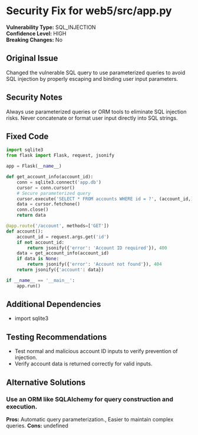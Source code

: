 # Security Fix for web5/src/app.py

**Vulnerability Type:** SQL_INJECTION  
**Confidence Level:** HIGH  
**Breaking Changes:** No

## Original Issue
Changed the vulnerable SQL query to use parameterized queries to avoid SQL injection by properly escaping and binding user input parameters.

## Security Notes
Always use parameterized queries or ORM tools to eliminate SQL injection risks. Never concatenate or format user input directly into SQL strings.

## Fixed Code
```py
import sqlite3
from flask import Flask, request, jsonify

app = Flask(__name__)

def get_account_info(account_id):
    conn = sqlite3.connect('app.db')
    cursor = conn.cursor()
    # Secure parameterized query
    cursor.execute('SELECT * FROM accounts WHERE id = ?', (account_id,))
    data = cursor.fetchone()
    conn.close()
    return data

@app.route('/account', methods=['GET'])
def account():
    account_id = request.args.get('id')
    if not account_id:
        return jsonify({'error': 'Account ID required'}), 400
    data = get_account_info(account_id)
    if data is None:
        return jsonify({'error': 'Account not found'}), 404
    return jsonify({'account': data})

if __name__ == '__main__':
    app.run()
```

## Additional Dependencies
- import sqlite3

## Testing Recommendations
- Test normal and malicious account ID inputs to verify prevention of injection.
- Verify account data is returned correctly for valid inputs.

## Alternative Solutions

### Use an ORM like SQLAlchemy for query construction and execution.
**Pros:** Automatic query parameterization., Easier to maintain complex queries.
**Cons:** undefined

